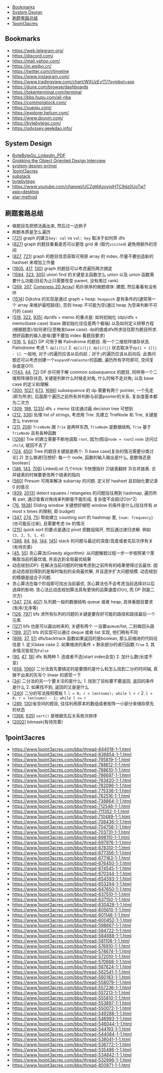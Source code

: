 
<!-- @import "[TOC]" {cmd="toc" depthFrom=1 depthTo=6 orderedList=false} -->
<!-- code_chunk_output -->

- [Bookmarks](#bookmarks)
- [System Design](#system-design)
- [刷题套路总结](#刷题套路总结)
- [1point3acres](#1point3acres)

<!-- /code_chunk_output -->

## Bookmarks
* https://web.telegram.org/
* https://discord.com/
* https://mail.yahoo.com/
* https://m.weibo.cn/
* https://twitter.com/i/timeline
* https://www.instagram.com/
* https://www.tradingview.com/chart/WXUzEy1T/?symbol=spx
* https://dune.com/browse/dashboards
* https://tokenterminal.com/terminal
* https://bbs.hupu.com/all-nba
* https://commonstock.com/
* https://xueqiu.com/
* https://explorer.helium.com/
* https://www.douyin.com/
* https://bytebytego.com/
* https://odyssey.geekdao.info/

## System Design
* [ByteByteGo_LinkedIn_PDF](https://bytebyte-go.s3.amazonaws.com/ByteByteGo_LinkedIn_PDF.pdf)
* [Grokking the Object Oriented Design Interview](https://akshay-iyangar.github.io/system-design/)
* [system-design-primer](https://github.com/donnemartin/system-design-primer/blob/master/README-zh-Hans.md)
* [1point3acres](https://www.1point3acres.com/bbs/thread-889046-1-1.html)
* [substack](https://quastor.substack.com/)
* [bytebytego](https://bytebytego.com/)
* https://www.youtube.com/channel/UCZgt6AzoyjslHTC9dz0UoTw?app=desktop
* [star-method](https://lethain.com/star-method/)

## 刷题套路总结
* 做题目先把想法画出来, 然后过一边例子
* 刷题本质是怎么遍历
* [[721](https://leetcode.com/problems/accounts-merge/)] graph 的建立`key: val` vs `val: key` 取决于如何弄 dfs
* [[827](https://leetcode.com/problems/making-a-large-island/)] graph 的题目看看是否可以更改 grid 来 (取代`visited`) 避免用额外的空间
* [[827](https://leetcode.com/problems/making-a-large-island/), [721](https://leetcode.com/problems/accounts-merge/)] graph 的题目信息获取可用原 array 的 index, 尽量不要创造新的 hashset 来增加工作量
* [[1905](https://leetcode.com/problems/count-sub-islands/), [417](https://leetcode.com/problems/pacific-atlantic-water-flow/), [130](https://leetcode.com/problems/surrounded-regions/)] graph 的题目可以考虑遍历两次搞定
* [[1584](https://leetcode.com/problems/min-cost-to-connect-all-points/), [323](https://leetcode.com/problems/number-of-connected-components-in-an-undirected-graph/), [305](https://leetcode.com/problems/number-of-islands-ii/)] union find 的关键是主函数怎么 union 以及 union 函数需要什么功能(目前为止只需要改变 parent, 没有用过 rank)
* [[269](https://leetcode.com/problems/alien-dictionary/), [207](https://leetcode.com/problems/course-schedule/), [Compress 2D Array](https://leetcode.com/discuss/interview-question/326564/Google-or-Onsite-interview-or-Compress-2D-Array/302395)] 拓扑排序的做题顺序: 建图, 然后看看有没有环
* [[1514](https://leetcode.com/problems/path-with-maximum-probability/)] Dijkstra 的实现是通过 graph + heap. `heappush` 是有条件的(通常用一个 array 来维护最短路径), 否则 heap 不可能为空(通过 heap 为空来判断不可行的 case)
* [[518](https://leetcode.com/problems/coin-change-2/), [322](https://leetcode.com/problems/coin-change/), [935](https://leetcode.com/problems/knight-dialer/)] dp/dfs + memo 的重点是: 如何初始化 (dp)/dfs + memo(base case) (base 跟初始化往往是两个极端) 以及如何定义转移方程(根据题意)/如何递归(至触发base case). dp的值或dfs所求往往即为题目所求. 想好函数的输入是啥(要不要加 index 看题目要求)
* [[516](https://leetcode.com/problems/longest-palindromic-subsequence/), [5](https://leetcode.com/problems/longest-palindromic-substring/), [647](https://leetcode.com/problems/palindromic-substrings/)] DP 可用于解 Palindrome 的题目. 用一个二维矩阵储存状态. Palindrome 考虑 1. `dp[i][i]` 2. `dp[i][j]`. `dp[i][j]` 状态取决于`dp[i + 1][j - 1]`. 一般地, 对于`i`的遍历应该从后向前；对于`j`的遍历应该从前向后. 此类问题还可以考虑创建一个`expandFromCenter`的函数, 遍历所有字符即可, 空间复杂度是O(1).
* [[1143](https://leetcode.com/problems/longest-common-subsequence/), [44](https://leetcode.com/problems/wildcard-matching/), [72](https://leetcode.com/problems/edit-distance/)] DP 亦可用于解 common subsequence 的题目, 同样用一个二维矩阵储存状态, 关键是判断什么时候走对角, 什么时候不走对角; 以及 base case 的定义和理解.
* [[300](https://leetcode.com/problems/longest-increasing-subsequence/), [1027](https://leetcode.com/problems/longest-arithmetic-subsequence/), [673](https://leetcode.com/problems/number-of-longest-increasing-subsequence/), [1696](https://leetcode.com/problems/jump-game-vi/)] subsequence 的 dp 需要有两个 pointer, 一个先走(即为所求), 后面那个遍历之前所有并判断与前面pointer的关系. 复杂度基本都为二次方
* [[309](https://leetcode.com/problems/best-time-to-buy-and-sell-stock-with-cooldown/), [188](https://leetcode.com/problems/best-time-to-buy-and-sell-stock-iv/), [1235](https://leetcode.com/problems/maximum-profit-in-job-scheduling/)] dfs + memo 往往通过画 decision tree 可想到
* [[212](https://leetcode.com/problems/word-search-ii/), [336](https://leetcode.com/problems/palindrome-pairs/)] 处理 list of strings, 考虑用 Trie: 先建立 TrieNode 和 Trie, 关键是怎么 traverse
* [[211](https://leetcode.com/problems/design-add-and-search-words-data-structure/), [208](https://leetcode.com/problems/implement-trie-prefix-tree/)] `TrieNode` 跟 `Trie` 是两样东西, `TrieNode` 是数据结构, `Trie` 基于 `TrieNode` 且有各种函数
* [[1268](https://leetcode.com/problems/search-suggestions-system/)] Trie 的建立需要不断地调取 `root`, 因为(假设`node = root`) `node` 访问过 `child`, 就回不去了
* [[124](https://leetcode.com/problems/binary-tree-maximum-path-sum/), [450](https://leetcode.com/problems/delete-node-in-a-bst/)] Tree 的题目关键就是两个: 1) base case[复杂的情况需要分类讨论] 2) 怎么做递归[想好: 每一个 node, 函数的输入输出是什么, 是数值还是 boolean]
* [[146](https://leetcode.com/problems/lru-cache/), [143](https://leetcode.com/problems/reorder-list/), [706](https://leetcode.com/problems/design-hashmap/)] LinkedList 几个trick: 1)快慢指针 2)链表翻转 3)合并链表. 合并链表的时候要更改两个链表的指向
* [[560](https://leetcode.com/problems/subarray-sum-equals-k/)] Presum 可用来解决 subarray 的问题. 定义好 hashset 且初始化要记录 0 的情况
* [[939](https://leetcode.com/problems/minimum-area-rectangle/), [2013](https://leetcode.com/problems/detect-squares/)] detect squares / retangeles 的问题往往用到 hashmap, 遍历所有 pair, 通过查看对角线来判断能不能形成, 复杂度不会超过O(n^2)
* [[76](https://leetcode.com/problems/minimum-window-substring/), [1838](https://leetcode.com/problems/frequency-of-the-most-frequent-element/)] Sliding window 关键想好缩短 window 的条件是什么(往往伴有 at most `k` times 的限制, 即 budget)
* [[347](https://leetcode.com/problems/top-k-frequent-elements/), [274](https://leetcode.com/problems/h-index/), [75](https://leetcode.com/problems/sort-colors/)] 帮助建立 counting sort 的 hashmap 里, `{num: frequency}` (也可能反过来), 且需要考虑 tie 的情况
* [[215](https://leetcode.com/problems/kth-largest-element-in-an-array/)] quick sort 的要点是通过 pivot 把数组隔开, 然后通过递归求解. 例如 `[3, 2, 5, 1, 4]`
* [[388](https://leetcode.com/problems/longest-absolute-file-path/), [84](https://leetcode.com/problems/largest-rectangle-in-histogram/), [94](https://leetcode.com/problems/binary-tree-inorder-traversal/), [144](https://leetcode.com/problems/binary-tree-preorder-traversal/), [145](https://leetcode.com/problems/binary-tree-postorder-traversal/)] stack 的问题与最近的深度/高度或者先后次序有关(有待完善)
* [[45](https://leetcode.com/problems/jump-game-ii/), [55](https://leetcode.com/problems/jump-game/)] 贪心算法(Greedy algorithm): 从问题解题过程一步一步按照某个策略取当前的最优值, 并且达到全局最优结果
* 动态规划(DP): 在解决当前问题的时候考虑到之前所有的结果使得过去最优. 因此动态规划得到的是每时每刻的全局最优解, 并且逐步扩大问题规模. 动态规划的精髓是组合子问题.
* 贪心算法在每个阶段即可找出当前最优, 贪心算法也不会考虑当前选择对以后选择的影响. 贪心法比动态规划算法具有更快的运算速度(O(n), 而 DP 则是二次方)
* [[347](https://leetcode.com/problems/top-k-frequent-elements/), [274](https://leetcode.com/problems/h-index/), [407](https://leetcode.com/problems/trapping-rain-water-ii/)] 队列题一般的数据结构 queue 或者 heap, 具体看题目要求(有序/无序等)
* [[126](https://leetcode.com/problems/word-ladder-ii/), [797](https://leetcode.com/problems/all-paths-from-source-to-target/)] bfs 求所有队列的问题的关键是要存好可能的路径和路径最后一个元素
* [[127](https://leetcode.com/problems/word-ladder/)] bfs 也是可以画出树来的, 关键有两个 一设置queue/list, 二别做回头路
* [[199](https://leetcode.com/problems/binary-tree-right-side-view/), [317](https://leetcode.com/problems/shortest-distance-from-all-buildings/)] bfs 的实现可以通过 deque 或者 list 实现, 他们稍有不同
* [[698](https://leetcode.com/problems/partition-to-k-equal-sum-subsets/), [37](https://leetcode.com/problems/sudoku-solver/), [51](https://leetcode.com/problems/n-queens/)] dfs/backtrack 函数如果返回的是boolean, 那么前缩进的代码往往是 1. 定义base case 2. 如果缩进的条件 + 剩余部分的递归函数:`True` 3. 其余情况皆视为`False`
* [[90](https://leetcode.com/problems/subsets-ii/), [47](https://leetcode.com/problems/permutations-ii/), [18](https://leetcode.com/problems/4sum/)] dfs 有两种 1. 选或者不选(start index会变) 2. 加什么数(长度不变)
* [[658](https://leetcode.com/problems/find-k-closest-elements/), [1060](https://leetcode.com/problems/missing-element-in-sorted-array/)] 二分法首先要搞定的是要猜的是什么和怎么找到二分的时间轴, 真做不出来的先写个 linear 的感受一下
* [[34](https://leetcode.com/problems/find-first-and-last-position-of-element-in-sorted-array/)] 二分法的另一个要关注的是什么: 1. 找到了目标要不要返回, 返回的条件是什么 2. 如果找不到, 返回的又是是什么
* [[240](https://leetcode.com/problems/search-a-2d-matrix-ii/)] 二分的写法按照模板 1. `l = 0; r = len(nums); while l < r` 2. `l = 0; r = len(nums) - 1; while l <= r`
* [[289](https://leetcode.com/problems/game-of-life/), [130](https://leetcode.com/problems/surrounded-regions/)]省空间的题目, 往往利用原本的数组或者矩阵一小部分来储存原先的状态
* [[1366](https://leetcode.com/problems/rank-teams-by-votes/), [635](https://leetcode.com/problems/design-log-storage-system/)] `sort()` 是根据先后关系依次排序
* [[2002](https://leetcode.com/problems/maximum-product-of-the-length-of-two-palindromic-subsequences/)] bitmask(有待完善)

## 1point3acres
* https://www.1point3acres.com/bbs/thread-844018-1-1.html
* https://www.1point3acres.com/bbs/thread-836854-1-1.html
* https://www.1point3acres.com/bbs/thread-795819-1-1.html
* https://www.1point3acres.com/bbs/thread-788612-1-1.html
* https://www.1point3acres.com/bbs/thread-788610-1-1.html
* https://www.1point3acres.com/bbs/thread-786697-1-1.html
* https://www.1point3acres.com/bbs/thread-783420-1-1.html
* https://www.1point3acres.com/bbs/thread-782096-1-1.html
* https://www.1point3acres.com/bbs/thread-775336-1-1.html
* https://www.1point3acres.com/bbs/thread-762516-1-1.html
* https://www.1point3acres.com/bbs/thread-738864-1-1.html
* https://www.1point3acres.com/bbs/thread-712546-1-1.html
* https://www.1point3acres.com/bbs/thread-711352-1-1.html
* https://www.1point3acres.com/bbs/thread-710489-1-1.html
* https://www.1point3acres.com/bbs/thread-708436-1-1.html
* https://www.1point3acres.com/bbs/thread-704756-1-1.html
* https://www.1point3acres.com/bbs/thread-703731-1-1.html
* https://www.1point3acres.com/bbs/thread-698110-1-1.html
* https://www.1point3acres.com/bbs/thread-697976-1-1.html
* https://www.1point3acres.com/bbs/thread-678310-1-1.html
* https://www.1point3acres.com/bbs/thread-677356-1-1.html
* https://www.1point3acres.com/bbs/thread-677163-1-1.html
* https://www.1point3acres.com/bbs/thread-676450-1-1.html
* https://www.1point3acres.com/bbs/thread-674545-1-1.html
* https://www.1point3acres.com/bbs/thread-670344-1-1.html
* https://www.1point3acres.com/bbs/thread-654593-1-1.html
* https://www.1point3acres.com/bbs/thread-653294-1-1.html
* https://www.1point3acres.com/bbs/thread-647650-1-1.html
* https://www.1point3acres.com/bbs/thread-637510-1-1.html
* https://www.1point3acres.com/bbs/thread-637150-1-1.html
* https://www.1point3acres.com/bbs/thread-630428-1-1.html
* https://www.1point3acres.com/bbs/thread-605610-1-1.html
* https://www.1point3acres.com/bbs/thread-601146-1-1.html
* https://www.1point3acres.com/bbs/thread-600452-1-1.html
* https://www.1point3acres.com/bbs/thread-598667-1-1.html
* https://www.1point3acres.com/bbs/thread-584722-1-1.html
* https://www.1point3acres.com/bbs/thread-584688-1-1.html
* https://www.1point3acres.com/bbs/thread-581108-1-1.html
* https://www.1point3acres.com/bbs/thread-576910-1-1.html
* https://www.1point3acres.com/bbs/thread-574674-1-1.html
* https://www.1point3acres.com/bbs/thread-572010-1-1.html
* https://www.1point3acres.com/bbs/thread-570668-1-1.html
* https://www.1point3acres.com/bbs/thread-567624-1-1.html
* https://www.1point3acres.com/bbs/thread-562541-1-1.html
* https://www.1point3acres.com/bbs/thread-560183-1-1.html
* https://www.1point3acres.com/bbs/thread-558079-1-1.html
* https://www.1point3acres.com/bbs/thread-557236-1-1.html
* https://www.1point3acres.com/bbs/thread-557213-1-1.html
* https://www.1point3acres.com/bbs/thread-555810-1-1.html
* https://www.1point3acres.com/bbs/thread-553897-1-1.html
* https://www.1point3acres.com/bbs/thread-550072-1-1.html
* https://www.1point3acres.com/bbs/thread-549288-1-1.html
* https://www.1point3acres.com/bbs/thread-546993-1-1.html
* https://www.1point3acres.com/bbs/thread-546044-1-1.html
* https://www.1point3acres.com/bbs/thread-544193-1-1.html
* https://www.1point3acres.com/bbs/thread-544084-1-1.html
* https://www.1point3acres.com/bbs/thread-538041-1-1.html
* https://www.1point3acres.com/bbs/thread-536772-1-1.html
* https://www.1point3acres.com/bbs/thread-535486-1-1.html
* https://www.1point3acres.com/bbs/thread-534842-1-1.html
* https://www.1point3acres.com/bbs/thread-532996-1-1.html
* https://www.1point3acres.com/bbs/thread-850871-1-1.html
